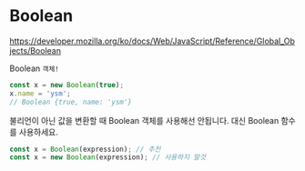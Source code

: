 # Boolean

https://developer.mozilla.org/ko/docs/Web/JavaScript/Reference/Global_Objects/Boolean  

Boolean `객체!`   

```javascript
const x = new Boolean(true);
x.name = 'ysm';
// Boolean {true, name: 'ysm'}
```

불리언이 아닌 값을 변환할 때 Boolean 객체를 사용해선 안됩니다. 대신 Boolean 함수를 사용하세요.

```javascript
const x = Boolean(expression); // 추천
const x = new Boolean(expression); // 사용하지 말것
```